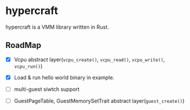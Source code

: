 # hypercraft
hypercraft is a VMM library written in Rust.

## RoadMap
- [x] Vcpu abstract layer(`vcpu_create()`, `vcpu_read()`, `vcpu_write()`, `vcpu_run()`)
- [x] Load & run hello world binary in example.
- [ ] multi-guest siwtch support
- [ ] GuestPageTable, GuestMemorySetTrait abstract layer(`guest_create()`)

